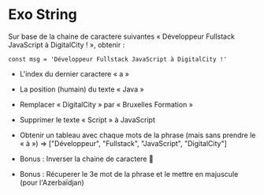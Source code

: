 # Exo String

Sur base de la chaine de caractere suivantes
« Développeur Fullstack JavaScript à DigitalCity ! », obtenir : 

```
const msg = 'Développeur Fullstack JavaScript à DigitalCity !'
```

- L'index du dernier caractere « a »
- La position (humain) du texte « Java »
- Remplacer « DigitalCity » par « Bruxelles Formation »
- Supprimer le texte « Script » à JavaScript
- Obtenir un tableau avec chaque mots de la phrase (mais sans prendre le « à »)
  => ["Développeur", "Fullstack", "JavaScript", "DigitalCity"]

- Bonus : Inverser la chaine de caractere 🤯
- Bonus : Récuperer le 3e mot de la phrase et le mettre en majuscule (pour l'Azerbaïdjan)